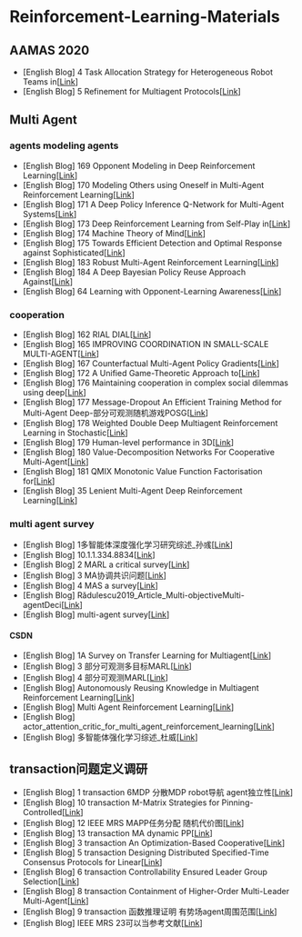 # Reinforcement-Learning-Materials


## AAMAS 2020
- [English Blog] 4 Task Allocation Strategy for Heterogeneous Robot Teams in[[Link](https://github.com/lLMxl/Reinforcement-Learning-Materials/blob/main/AAMAS%202020/4%20Task%20Allocation%20Strategy%20for%20Heterogeneous%20Robot%20Teams%20in.pdf
)]
- [English Blog] 5 Refinement for Multiagent Protocols[[Link](https://github.com/lLMxl/Reinforcement-Learning-Materials/blob/main/AAMAS%202020/5%20Refinement%20for%20Multiagent%20Protocols.pdf
)]


## Multi Agent

### agents modeling agents
- [English Blog] 169 Opponent Modeling in Deep Reinforcement Learning[[Link](https://github.com/lLMxl/Reinforcement-Learning-Materials/blob/main/Multi%20Agent/agents%20modeling%20agents/169%20Opponent%20Modeling%20in%20Deep%20Reinforcement%20Learning.pdf
)]
- [English Blog] 170 Modeling Others using Oneself in Multi-Agent Reinforcement Learning[[Link](https://github.com/lLMxl/Reinforcement-Learning-Materials/blob/main/Multi%20Agent/agents%20modeling%20agents/170%20Modeling%20Others%20using%20Oneself%20in%20Multi-Agent%20Reinforcement%20Learning.pdf
)]
- [English Blog] 171 A Deep Policy Inference Q-Network for Multi-Agent Systems[[Link](https://github.com/lLMxl/Reinforcement-Learning-Materials/blob/main/Multi%20Agent/agents%20modeling%20agents/171%20A%20Deep%20Policy%20Inference%20Q-Network%20for%20Multi-Agent%20Systems.pdf
)]
- [English Blog] 173 Deep Reinforcement Learning from Self-Play in[[Link](https://github.com/lLMxl/Reinforcement-Learning-Materials/blob/main/Multi%20Agent/agents%20modeling%20agents/173%20Deep%20Reinforcement%20Learning%20from%20Self-Play%20in.pdf
)]
- [English Blog] 174 Machine Theory of Mind[[Link](https://github.com/lLMxl/Reinforcement-Learning-Materials/blob/main/Multi%20Agent/agents%20modeling%20agents/174%20Machine%20Theory%20of%20Mind.pdf
)]
- [English Blog] 175 Towards Efficient Detection and Optimal Response against Sophisticated[[Link](https://github.com/lLMxl/Reinforcement-Learning-Materials/blob/main/Multi%20Agent/agents%20modeling%20agents/175%20Towards%20Efficient%20Detection%20and%20Optimal%20Response%20against%20Sophisticated.pdf
)]
- [English Blog] 183 Robust Multi-Agent Reinforcement Learning[[Link](https://github.com/lLMxl/Reinforcement-Learning-Materials/blob/main/Multi%20Agent/agents%20modeling%20agents/183%20Robust%20Multi-Agent%20Reinforcement%20Learning.pdf
)]
- [English Blog] 184 A Deep Bayesian Policy Reuse Approach Against[[Link]( https://github.com/lLMxl/Reinforcement-Learning-Materials/blob/main/Multi%20Agent/agents%20modeling%20agents/184%20A%20Deep%20Bayesian%20Policy%20Reuse%20Approach%20Against.pdf
)]
- [English Blog] 64 Learning with Opponent-Learning Awareness[[Link](https://github.com/lLMxl/Reinforcement-Learning-Materials/blob/main/Multi%20Agent/agents%20modeling%20agents/64%20Learning%20with%20Opponent-Learning%20Awareness.pdf
)]

### cooperation
- [English Blog] 162 RIAL DIAL[[Link](https://github.com/lLMxl/Reinforcement-Learning-Materials/blob/main/Multi%20Agent/cooperation/162%20RIAL%20DIAL.pdf
)]
- [English Blog] 165 IMPROVING COORDINATION IN SMALL-SCALE MULTI-AGENT[[Link](https://github.com/lLMxl/Reinforcement-Learning-Materials/blob/main/Multi%20Agent/cooperation/165%20IMPROVING%20COORDINATION%20IN%20SMALL-SCALE%20MULTI-AGENT.pdf
)]
- [English Blog] 167 Counterfactual Multi-Agent Policy Gradients[[Link](https://github.com/lLMxl/Reinforcement-Learning-Materials/blob/main/Multi%20Agent/cooperation/167%20Counterfactual%20Multi-Agent%20Policy%20Gradients.pdf
)]
- [English Blog] 172 A Unified Game-Theoretic Approach to[[Link](https://github.com/lLMxl/Reinforcement-Learning-Materials/blob/main/Multi%20Agent/cooperation/172%20A%20Unified%20Game-Theoretic%20Approach%20to.pdf
)]
- [English Blog] 176 Maintaining cooperation in complex social dilemmas using deep[[Link](https://github.com/lLMxl/Reinforcement-Learning-Materials/blob/main/Multi%20Agent/cooperation/176%20Maintaining%20cooperation%20in%20complex%20social%20dilemmas%20using%20deep.pdf
)]
- [English Blog] 177 Message-Dropout An Efficient Training Method for Multi-Agent Deep-部分可观测随机游戏POSG[[Link](https://github.com/lLMxl/Reinforcement-Learning-Materials/blob/main/Multi%20Agent/cooperation/177%20Message-Dropout%20An%20Efficient%20Training%20Method%20for%20Multi-Agent%20Deep-%E9%83%A8%E5%88%86%E5%8F%AF%E8%A7%82%E6%B5%8B%E9%9A%8F%E6%9C%BA%E6%B8%B8%E6%88%8FPOSG.pdf
)]
- [English Blog] 178 Weighted Double Deep Multiagent Reinforcement Learning in Stochastic[[Link](https://github.com/lLMxl/Reinforcement-Learning-Materials/blob/main/Multi%20Agent/cooperation/178%20Weighted%20Double%20Deep%20Multiagent%20Reinforcement%20Learning%20in%20Stochastic.pdf
)]
- [English Blog] 179 Human-level performance in 3D[[Link](https://github.com/lLMxl/Reinforcement-Learning-Materials/blob/main/Multi%20Agent/cooperation/179%20Human-level%20performance%20in%203D.pdf
)]
- [English Blog] 180 Value-Decomposition Networks For Cooperative Multi-Agent[[Link](https://github.com/lLMxl/Reinforcement-Learning-Materials/blob/main/Multi%20Agent/cooperation/180%20Value-Decomposition%20Networks%20For%20Cooperative%20Multi-Agent.pdf
)]
- [English Blog] 181 QMIX Monotonic Value Function Factorisation for[[Link](https://github.com/lLMxl/Reinforcement-Learning-Materials/blob/main/Multi%20Agent/cooperation/181%20QMIX%20Monotonic%20Value%20Function%20Factorisation%20for.pdf
)]
- [English Blog] 35 Lenient Multi-Agent Deep Reinforcement Learning[[Link](https://github.com/lLMxl/Reinforcement-Learning-Materials/blob/main/Multi%20Agent/cooperation/35%20Lenient%20Multi-Agent%20Deep%20Reinforcement%20Learning.pdf
)]

### multi agent survey
- [English Blog] 1多智能体深度强化学习研究综述_孙彧[[Link](https://github.com/lLMxl/Reinforcement-Learning-Materials/blob/main/Multi%20Agent/multi%20agent%20survey/1%20%E5%A4%9A%E6%99%BA%E8%83%BD%E4%BD%93%E6%B7%B1%E5%BA%A6%E5%BC%BA%E5%8C%96%E5%AD%A6%E4%B9%A0%E7%A0%94%E7%A9%B6%E7%BB%BC%E8%BF%B0_%E5%AD%99%E5%BD%A7.pdf
)]
- [English Blog] 10.1.1.334.8834[[Link](https://github.com/lLMxl/Reinforcement-Learning-Materials/blob/main/Multi%20Agent/multi%20agent%20survey/10.1.1.334.8834.pdf
)]
- [English Blog] 2 MARL a critical survey[[Link](https://github.com/lLMxl/Reinforcement-Learning-Materials/blob/main/Multi%20Agent/multi%20agent%20survey/2%20MARL%20a%20critical%20survey.pdf
)]
- [English Blog] 3 MA协调共识问题[[Link](https://github.com/lLMxl/Reinforcement-Learning-Materials/blob/main/Multi%20Agent/multi%20agent%20survey/3%20MA%E5%8D%8F%E8%B0%83%E5%85%B1%E8%AF%86%E9%97%AE%E9%A2%98.pdf
)]
- [English Blog] 4 MAS a survey[[Link](https://github.com/lLMxl/Reinforcement-Learning-Materials/blob/main/Multi%20Agent/multi%20agent%20survey/4%20MAS%20a%20survey.pdf
)]
- [English Blog] Rădulescu2019_Article_Multi-objectiveMulti-agentDeci[[Link](https://github.com/lLMxl/Reinforcement-Learning-Materials/blob/main/Multi%20Agent/multi%20agent%20survey/R%C4%83dulescu2019_Article_Multi-objectiveMulti-agentDeci.pdf
)]
- [English Blog] multi-agent survey[[Link](https://github.com/lLMxl/Reinforcement-Learning-Materials/blob/main/Multi%20Agent/multi%20agent%20survey/multi-agent%20survey.docx
)]
#### CSDN
- [English Blog] 1A Survey on Transfer Learning for Multiagent[[Link](https://github.com/lLMxl/Reinforcement-Learning-Materials/blob/main/Multi%20Agent/multi%20agent%20survey/CSDN/1A%20Survey%20on%20Transfer%20Learning%20for%20Multiagent.pdf
)]
- [English Blog] 3 部分可观测多目标MARL[[Link](https://github.com/lLMxl/Reinforcement-Learning-Materials/blob/main/Multi%20Agent/multi%20agent%20survey/CSDN/3%20%E9%83%A8%E5%88%86%E5%8F%AF%E8%A7%82%E6%B5%8B%E5%A4%9A%E7%9B%AE%E6%A0%87MARL.pdf
)]
- [English Blog] 4 部分可观测MARL[[Link](https://github.com/lLMxl/Reinforcement-Learning-Materials/blob/main/Multi%20Agent/multi%20agent%20survey/CSDN/4%20%E9%83%A8%E5%88%86%E5%8F%AF%E8%A7%82%E6%B5%8BMARL.pdf
)]
- [English Blog] Autonomously Reusing Knowledge in Multiagent Reinforcement Learning[[Link](https://github.com/lLMxl/Reinforcement-Learning-Materials/blob/main/Multi%20Agent/multi%20agent%20survey/CSDN/Autonomously%20Reusing%20Knowledge%20in%20Multiagent%20Reinforcement%20Learning.pdf
)]
- [English Blog] Multi Agent Reinforcement Learning[[Link](https://github.com/lLMxl/Reinforcement-Learning-Materials/blob/main/Multi%20Agent/multi%20agent%20survey/CSDN/Multi%20Agent%20Reinforcement%20Learning.pdf
)]
- [English Blog] actor_attention_critic_for_multi_agent_reinforcement_learning[[Link](https://github.com/lLMxl/Reinforcement-Learning-Materials/blob/main/Multi%20Agent/multi%20agent%20survey/CSDN/actor_attention_critic_for_multi_agent_reinforcement_learning.pdf
)]
- [English Blog] 多智能体强化学习综述_杜威[[Link](https://github.com/lLMxl/Reinforcement-Learning-Materials/blob/main/Multi%20Agent/multi%20agent%20survey/CSDN/%E5%A4%9A%E6%99%BA%E8%83%BD%E4%BD%93%E5%BC%BA%E5%8C%96%E5%AD%A6%E4%B9%A0%E7%BB%BC%E8%BF%B0_%E6%9D%9C%E5%A8%81.pdf
)]


## transaction问题定义调研
- [English Blog] 1 transaction 6MDP 分散MDP robot导航 agent独立性[[Link](https://github.com/lLMxl/Reinforcement-Learning-Materials/blob/main/transaction%E9%97%AE%E9%A2%98%E5%AE%9A%E4%B9%89%E8%B0%83%E7%A0%94/1%20transaction%206MDP%20%E5%88%86%E6%95%A3MDP%20robot%E5%AF%BC%E8%88%AA%20agent%E7%8B%AC%E7%AB%8B%E6%80%A7.pdf
)]
- [English Blog] 10 transaction M-Matrix Strategies for Pinning-Controlled[[Link](https://github.com/lLMxl/Reinforcement-Learning-Materials/blob/main/transaction%E9%97%AE%E9%A2%98%E5%AE%9A%E4%B9%89%E8%B0%83%E7%A0%94/10%20transaction%20M-Matrix%20Strategies%20for%20Pinning-Controlled.pdf
)]
- [English Blog] 12 IEEE MRS MAPP任务分配 随机代价图[[Link](https://github.com/lLMxl/Reinforcement-Learning-Materials/blob/main/transaction%E9%97%AE%E9%A2%98%E5%AE%9A%E4%B9%89%E8%B0%83%E7%A0%94/12%20IEEE%20MRS%20MAPP%E4%BB%BB%E5%8A%A1%E5%88%86%E9%85%8D%20%E9%9A%8F%E6%9C%BA%E4%BB%A3%E4%BB%B7%E5%9B%BE.pdf
)]
- [English Blog] 13 transaction MA dynamic PP[[Link](https://github.com/lLMxl/Reinforcement-Learning-Materials/blob/main/transaction%E9%97%AE%E9%A2%98%E5%AE%9A%E4%B9%89%E8%B0%83%E7%A0%94/13%20transaction%20MA%20dynamic%20PP.pdf
)]
- [English Blog] 3 transaction An Optimization-Based Cooperative[[Link](https://github.com/lLMxl/Reinforcement-Learning-Materials/blob/main/transaction%E9%97%AE%E9%A2%98%E5%AE%9A%E4%B9%89%E8%B0%83%E7%A0%94/3%20transaction%20An%20Optimization-Based%20Cooperative.pdf
)]
- [English Blog] 5 transaction Designing Distributed Specified-Time Consensus Protocols for Linear[[Link](https://github.com/lLMxl/Reinforcement-Learning-Materials/blob/main/transaction%E9%97%AE%E9%A2%98%E5%AE%9A%E4%B9%89%E8%B0%83%E7%A0%94/5%20transaction%20Designing%20Distributed%20Specified-Time%20Consensus%20Protocols%20for%20Linear.pdf
)]
- [English Blog] 6 transaction Controllability Ensured Leader Group Selection[[Link](https://github.com/lLMxl/Reinforcement-Learning-Materials/blob/main/transaction%E9%97%AE%E9%A2%98%E5%AE%9A%E4%B9%89%E8%B0%83%E7%A0%94/6%20transaction%20Controllability%20Ensured%20Leader%20Group%20Selection.pdf
)]
- [English Blog] 8 transaction Containment of Higher-Order Multi-Leader Multi-Agent[[Link](https://github.com/lLMxl/Reinforcement-Learning-Materials/blob/main/transaction%E9%97%AE%E9%A2%98%E5%AE%9A%E4%B9%89%E8%B0%83%E7%A0%94/8%20transaction%20Containment%20of%20Higher-Order%20Multi-Leader%20Multi-Agent.pdf
)]
- [English Blog] 9 transaction 函数推理证明 有势场agent周围范围[[Link](https://github.com/lLMxl/Reinforcement-Learning-Materials/blob/main/transaction%E9%97%AE%E9%A2%98%E5%AE%9A%E4%B9%89%E8%B0%83%E7%A0%94/9%20transaction%20%E5%87%BD%E6%95%B0%E6%8E%A8%E7%90%86%E8%AF%81%E6%98%8E%20%E6%9C%89%E5%8A%BF%E5%9C%BAagent%E5%91%A8%E5%9B%B4%E8%8C%83%E5%9B%B4.pdf
)]
- [English Blog] IEEE MRS 23可以当参考文献[[Link](https://github.com/lLMxl/Reinforcement-Learning-Materials/blob/main/transaction%E9%97%AE%E9%A2%98%E5%AE%9A%E4%B9%89%E8%B0%83%E7%A0%94/IEEE%20MRS%2023%E5%8F%AF%E4%BB%A5%E5%BD%93%E5%8F%82%E8%80%83%E6%96%87%E7%8C%AE.pdf
)]
